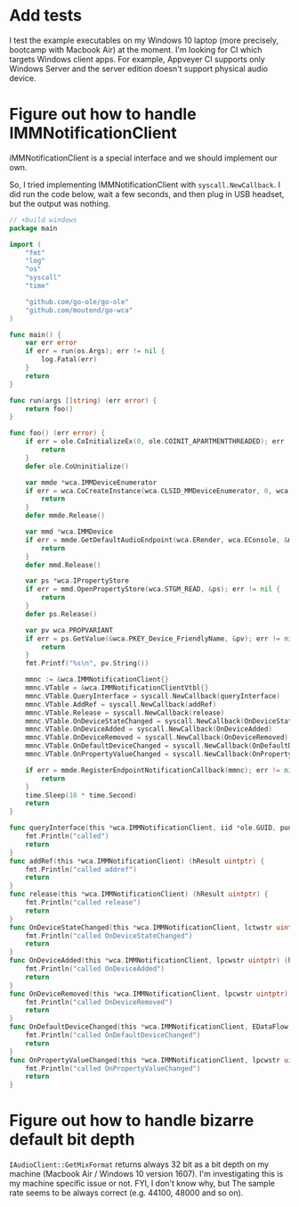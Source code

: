 # Add tests

I test the example executables on my Windows 10 laptop (more precisely, bootcamp with Macbook Air) at the moment.
I'm looking for CI which targets Windows client apps. For example, Appveyer CI supports only Windows Server and the server edition doesn't support physical audio device.

# Figure out how to handle IMMNotificationClient

iMMNotificationClient is a special interface and we should implement our own.

So, I tried implementing IMMNotificationClient with `syscall.NewCallback`. I did run the code below, wait a few seconds, and then plug in USB headset, but the output was nothing.

```go
// +build windows
package main

import (
	"fmt"
	"log"
	"os"
	"syscall"
	"time"

	"github.com/go-ole/go-ole"
	"github.com/moutend/go-wca"
)

func main() {
	var err error
	if err = run(os.Args); err != nil {
		log.Fatal(err)
	}
	return
}

func run(args []string) (err error) {
	return foo()
}

func foo() (err error) {
	if err = ole.CoInitializeEx(0, ole.COINIT_APARTMENTTHREADED); err != nil {
		return
	}
	defer ole.CoUninitialize()

	var mmde *wca.IMMDeviceEnumerator
	if err = wca.CoCreateInstance(wca.CLSID_MMDeviceEnumerator, 0, wca.CLSCTX_ALL, wca.IID_IMMDeviceEnumerator, &mmde); err != nil {
		return
	}
	defer mmde.Release()

	var mmd *wca.IMMDevice
	if err = mmde.GetDefaultAudioEndpoint(wca.ERender, wca.EConsole, &mmd); err != nil {
		return
	}
	defer mmd.Release()

	var ps *wca.IPropertyStore
	if err = mmd.OpenPropertyStore(wca.STGM_READ, &ps); err != nil {
		return
	}
	defer ps.Release()

	var pv wca.PROPVARIANT
	if err = ps.GetValue(&wca.PKEY_Device_FriendlyName, &pv); err != nil {
		return
	}
	fmt.Printf("%s\n", pv.String())

	mmnc := &wca.IMMNotificationClient{}
	mmnc.VTable = &wca.IMMNotificationClientVtbl{}
	mmnc.VTable.QueryInterface = syscall.NewCallback(queryInterface)
	mmnc.VTable.AddRef = syscall.NewCallback(addRef)
	mmnc.VTable.Release = syscall.NewCallback(release)
	mmnc.VTable.OnDeviceStateChanged = syscall.NewCallback(OnDeviceStateChanged)
	mmnc.VTable.OnDeviceAdded = syscall.NewCallback(OnDeviceAdded)
	mmnc.VTable.OnDeviceRemoved = syscall.NewCallback(OnDeviceRemoved)
	mmnc.VTable.OnDefaultDeviceChanged = syscall.NewCallback(OnDefaultDeviceChanged)
	mmnc.VTable.OnPropertyValueChanged = syscall.NewCallback(OnPropertyValueChanged)

	if err = mmde.RegisterEndpointNotificationCallback(mmnc); err != nil {
		return
	}
	time.Sleep(10 * time.Second)
	return
}

func queryInterface(this *wca.IMMNotificationClient, iid *ole.GUID, punk **ole.IUnknown) (hresult uintptr) {
	fmt.Println("called")
	return
}
func addRef(this *wca.IMMNotificationClient) (hResult uintptr) {
	fmt.Println("called addref")
	return
}
func release(this *wca.IMMNotificationClient) (hResult uintptr) {
	fmt.Println("called release")
	return
}
func OnDeviceStateChanged(this *wca.IMMNotificationClient, lctwstr uintptr, state uint32) (hResult uintptr) {
	fmt.Println("called OnDeviceStateChanged")
	return
}
func OnDeviceAdded(this *wca.IMMNotificationClient, lpcwstr uintptr) (hResult uintptr) {
	fmt.Println("called OnDeviceAdded")
	return
}
func OnDeviceRemoved(this *wca.IMMNotificationClient, lpcwstr uintptr) (hResult uintptr) {
	fmt.Println("called OnDeviceRemoved")
	return
}
func OnDefaultDeviceChanged(this *wca.IMMNotificationClient, EDataFlow, eRole uint32, lpcwstr uintptr) (hResult uintptr) {
	fmt.Println("called OnDefaultDeviceChanged")
	return
}
func OnPropertyValueChanged(this *wca.IMMNotificationClient, lpcwstr uintptr, key uint32) (hResult uintptr) {
	fmt.Println("called OnPropertyValueChanged")
	return
}
```

# Figure out how to handle bizarre default bit depth

`IAudioClient::GetMixFormat` returns always 32 bit as a bit depth on my machine (Macbook Air / Windows 10 version 1607).
I'm investigating this is my machine specific issue or not.
FYI, I don't know why, but The sample rate seems to be always correct (e.g. 44100, 48000 and so on).
